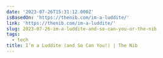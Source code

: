 ```yaml
---
date: '2023-07-26T15:31:12.000Z'
isBasedOn: 'https://thenib.com/im-a-luddite/'
link: 'https://thenib.com/im-a-luddite/'
slug: 2023-07-26-im-a-luddite-and-so-can-you-or-the-nib
tags:
  - tech
title: I’m a Luddite (and So Can You!) | The Nib
---
```


